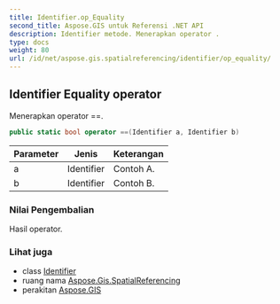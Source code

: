 ```yaml
---
title: Identifier.op_Equality
second_title: Aspose.GIS untuk Referensi .NET API
description: Identifier metode. Menerapkan operator .
type: docs
weight: 80
url: /id/net/aspose.gis.spatialreferencing/identifier/op_equality/
---
```

## Identifier Equality operator

Menerapkan operator ==.

```csharp
public static bool operator ==(Identifier a, Identifier b)
```

| Parameter | Jenis | Keterangan |
| --- | --- | --- |
| a | Identifier | Contoh A. |
| b | Identifier | Contoh B. |

### Nilai Pengembalian

Hasil operator.

### Lihat juga

* class [Identifier](../)
* ruang nama [Aspose.Gis.SpatialReferencing](../../identifier/)
* perakitan [Aspose.GIS](../../../)


